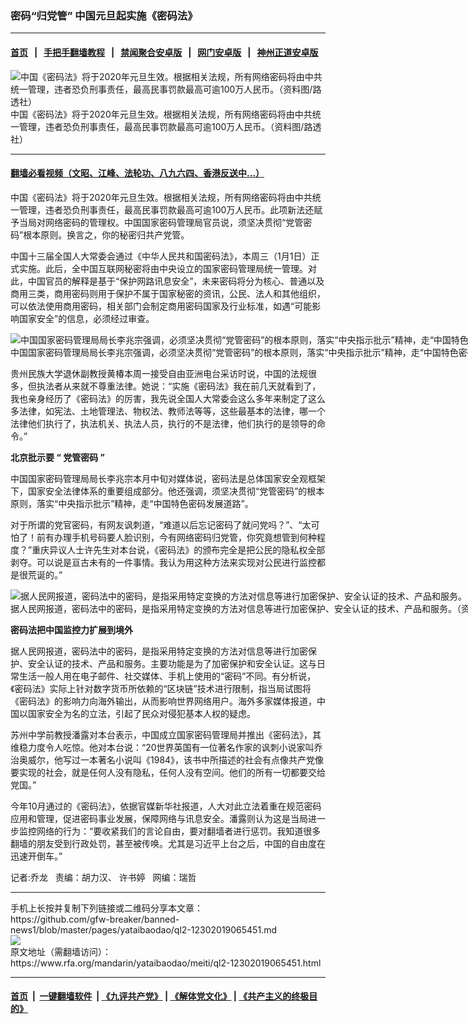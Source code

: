 ### 密码“归党管”   中国元旦起实施《密码法》
------------------------

#### [首页](https://github.com/gfw-breaker/banned-news1/blob/master/README.md) &nbsp;&nbsp;|&nbsp;&nbsp; [手把手翻墙教程](https://github.com/gfw-breaker/guides/wiki) &nbsp;&nbsp;|&nbsp;&nbsp; [禁闻聚合安卓版](https://github.com/gfw-breaker/bn-android) &nbsp;&nbsp;|&nbsp;&nbsp; [网门安卓版](https://github.com/oGate2/oGate) &nbsp;&nbsp;|&nbsp;&nbsp; [神州正道安卓版](https://github.com/SzzdOgate/update) 



<div id="headerimg">
 <img alt="中国《密码法》将于2020年元旦生效。根据相关法规，所有网络密码将由中共统一管理，违者恐负刑事责任，最高民事罚款最高可逾100万人民币。（资料图/路透社）" src="https://www.rfa.org/mandarin/yataibaodao/meiti/ql2-12302019065451.html/Reuters-89990e0851a-8c42761916-9877436363.JPG/@@images/2a4efb88-3430-40b9-83d1-adb9c06c1116.jpeg" title="中国《密码法》将于2020年元旦生效。根据相关法规，所有网络密码将由中共统一管理，违者恐负刑事责任，最高民事罚款最高可逾100万人民币。（资料图/路透社）"/>
 <div id="headerimgcontents">
  <div id="headerimgcaption">
   <span>
    中国《密码法》将于2020年元旦生效。根据相关法规，所有网络密码将由中共统一管理，违者恐负刑事责任，最高民事罚款最高可逾100万人民币。（资料图/路透社）
   </span>
   <!-- zoomattribute -->
  </div>
  <!-- headerimgcaption -->
 </div>
 <!-- headerimagecontents -->
</div>

<hr/>


#### [翻墙必看视频（文昭、江峰、法轮功、八九六四、香港反送中...）](http://167.172.214.107/home.html)

<div id="storytext">
 <div>
  <div class="slot_header">
  </div>
 </div>
 <p>
  中国《密码法》将于2020年元旦生效。根据相关法规，所有网络密码将由中共统一管理，违者恐负刑事责任，最高民事罚款最高可逾100万人民币。此项新法还赋予当局对网络密码的管理权。中国国家密码管理局官员说，须坚决贯彻“党管密码”根本原则。换言之，你的秘密归共产党管。
 </p>
 <p>
  中国十三届全国人大常委会通过《中华人民共和国密码法》，本周三（1月1日）正式实施。此后，全中国互联网秘密将由中央设立的国家密码管理局统一管理。对此，中国官员的解释是基于“保护网路讯息安全”，未来密码将分为核心、普通以及商用三类，商用密码则用于保护不属于国家秘密的资讯，公民、法人和其他组织，可以依法使用商用密码，相关部门会制定商用密码国家及行业标准，如遇“可能影响国家安全”的信息，必须经过审查。
 </p>
 <p>
 </p>
 <p>
 </p>
 <p>
  <div class="image-inline captioned" style="width:1500px;">
   <div style="width:1500px;">
    <img alt="中国国家密码管理局局长李兆宗强调，必须坚决贯彻“党管密码”的根本原则，落实“中央指示批示”精神，走“中国特色密码发展道路”。（资料图/路透社）" src="https://www.rfa.org/mandarin/yataibaodao/meiti/ql2-12302019065451.html/Reuters-46435493929eeee373473.jpg" title="中国国家密码管理局局长李兆宗强调，必须坚决贯彻“党管密码”的根本原则，落实“中央指示批示”精神，走“中国特色密码发展道路”。（资料图/路透社）"/>
   </div>
   <div class="image-caption">
    <span style="width:1500px;">
     中国国家密码管理局局长李兆宗强调，必须坚决贯彻“党管密码”的根本原则，落实“中央指示批示”精神，走“中国特色密码发展道路”。（资料图/路透社）
    </span>
    <span class="copyright">
    </span>
   </div>
  </div>
 </p>
 <p>
  贵州民族大学退休副教授黄椿本周一接受自由亚洲电台采访时说，中国的法规很多，但执法者从来就不尊重法律。她说：“实施《密码法》我在前几天就看到了，我也亲身经历了《密码法》的厉害，我先说全国人大常委会这么多年来制定了这么多法律，如宪法、土地管理法、物权法、教师法等等，这些最基本的法律，哪一个法律他们执行了，执法机关、执法人员，执行的不是法律，他们执行的是领导的命令。”
 </p>
 <p>
  <b>
   北京批示要
  </b>
  <b>
   “
  </b>
  <b>
   党管密码
  </b>
  <b>
   ”
  </b>
 </p>
 <p>
  中国国家密码管理局局长李兆宗本月中旬对媒体说，密码法是总体国家安全观框架下，国家安全法律体系的重要组成部分。他还强调，须坚决贯彻“党管密码”的根本原则，落实“中央指示批示”精神，走“中国特色密码发展道路”。
 </p>
 <p>
  对于所谓的党官密码，有网友讽刺道，“难道以后忘记密码了就问党吗？”、“太可怕了！前有办理手机号码要人脸识别，今有网络密码归党管，你究竟想管到何种程度？”重庆异议人士许先生对本台说，《密码法》的颁布完全是把公民的隐私权全部剥夺。可以说是亘古未有的一件事情。我认为用这种方法来实现对公民进行监控都是很荒诞的。”
 </p>
 <p>
 </p>
 <p>
  <div class="image-inline captioned" style="width:1500px;">
   <div style="width:1500px;">
    <img alt="据人民网报道，密码法中的密码，是指采用特定变换的方法对信息等进行加密保护、安全认证的技术、产品和服务。（资料图/法新社）" src="https://www.rfa.org/mandarin/yataibaodao/meiti/ql2-12302019065451.html/afp-847576363636363.jpg" title="据人民网报道，密码法中的密码，是指采用特定变换的方法对信息等进行加密保护、安全认证的技术、产品和服务。（资料图/法新社）"/>
   </div>
   <div class="image-caption">
    <span style="width:1500px;">
     据人民网报道，密码法中的密码，是指采用特定变换的方法对信息等进行加密保护、安全认证的技术、产品和服务。（资料图/法新社）
    </span>
    <span class="copyright">
    </span>
   </div>
  </div>
 </p>
 <p>
  <b>
   密码法把中国监控力扩展到境外
  </b>
 </p>
 <p>
  据人民网报道，密码法中的密码，是指采用特定变换的方法对信息等进行加密保护、安全认证的技术、产品和服务。主要功能是为了加密保护和安全认证。这与日常生活一般人用在电子邮件、社交媒体、手机上使用的“密码”不同。有分析说，《密码法》实际上针对数字货币所依赖的“区块链”技术进行限制，指当局试图将《密码法》的影响力向海外输出，从而影响世界网络用户。海外多家媒体报道，中国以国家安全为名的立法，引起了民众对侵犯基本人权的疑虑。
 </p>
 <p>
  苏州中学前教授潘露对本台表示，中国成立国家密码管理局并推出《密码法》，其维稳力度令人吃惊。他对本台说：“20世界英国有一位著名作家的讽刺小说家叫乔治奥威尔，他写过一本著名小说叫《1984》，该书中所描述的社会有点像共产党像要实现的社会，就是任何人没有隐私，任何人没有空间。他们的所有一切都要交给党国。”
 </p>
 <p>
  今年10月通过的《密码法》，依据官媒新华社报道，人大对此立法着重在规范密码应用和管理，促进密码事业发展，保障网络与讯息安全。潘露则认为这是当局进一步监控网络的行为：“要收紧我们的言论自由，要对翻墙者进行惩罚。我知道很多翻墙的朋友受到行政处罚，甚至被传唤。尤其是习近平上台之后，中国的自由度在迅速开倒车。”
 </p>
 <p>
 </p>
 <p>
  记者:乔龙   责编：胡力汉、 许书婷   网编：瑞哲
 </p>
</div>

<hr/>
手机上长按并复制下列链接或二维码分享本文章：<br/>
https://github.com/gfw-breaker/banned-news1/blob/master/pages/yataibaodao/ql2-12302019065451.md <br/>
<a href='https://github.com/gfw-breaker/banned-news1/blob/master/pages/yataibaodao/ql2-12302019065451.md'><img src='https://github.com/gfw-breaker/banned-news1/blob/master/pages/yataibaodao/ql2-12302019065451.md.png'/></a> <br/>
原文地址（需翻墙访问）：https://www.rfa.org/mandarin/yataibaodao/meiti/ql2-12302019065451.html


------------------------
#### [首页](https://github.com/gfw-breaker/banned-news1/blob/master/README.md) &nbsp;|&nbsp; [一键翻墙软件](https://github.com/gfw-breaker/nogfw/blob/master/README.md) &nbsp;| [《九评共产党》](https://github.com/gfw-breaker/9ping.md/blob/master/README.md#九评之一评共产党是什么) | [《解体党文化》](https://github.com/gfw-breaker/jtdwh.md/blob/master/README.md) | [《共产主义的终极目的》](https://github.com/gfw-breaker/gczydzjmd.md/blob/master/README.md)


<img src='http://gfw-breaker.win/banned-news/pages/yataibaodao/ql2-12302019065451.md' width='0px' height='0px'/>